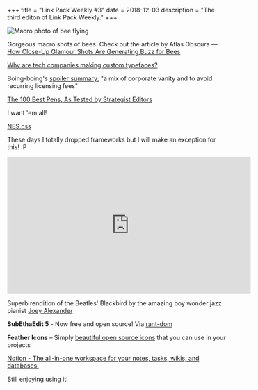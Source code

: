 +++
title = "Link Pack Weekly #3"
date = 2018-12-03
description = "The third editon of Link Pack Weekly."
+++

![Macro photo of bee flying](/images/macro-bee-image.jpg)

Gorgeous macro shots of bees. Check out the article by Atlas Obscura —
[How Close-Up Glamour Shots Are Generating Buzz for Bees](https://www.atlasobscura.com/articles/close-up-photos-of-bees)

[Why are tech companies making custom typefaces?](https://www.arun.is/blog/custom-typefaces/)

Boing-boing's [spoiler summary:](https://boingboing.net/2018/11/27/why-every-company-has-its-own.html) "a mix of corporate vanity and to avoid recurring licensing fees"

[The 100 Best Pens, As Tested by Strategist Editors](http://nymag.com/strategist/article/best-pens-gel-ballpoint-rollerball-felt-fountain.html)

I want 'em all!

[NES.css](https://bcrikko.github.io/NES.css/)

These days I totally dropped frameworks but I will make an exception for this! :P

<iframe width="560" height="315" src="https://www.youtube-nocookie.com/embed/ymEhHvxgEr8" frameborder="0" allow="accelerometer; autoplay; encrypted-media; gyroscope; picture-in-picture" allowfullscreen></iframe>

Superb rendition of the Beatles' Blackbird by the amazing boy wonder jazz pianist [Joey Alexander](https://en.wikipedia.org/wiki/Joey_Alexander)

**SubEthaEdit 5** - Now free and open source!
Via [rant-dom](https://rant.monkeydom.de/posts/2018/11/28/see-is-back)

**Feather Icons** – Simply [beautiful open source icons](https://feathericons.com/) that you can use in your projects

[Notion - The all-in-one workspace for your notes, tasks, wikis, and databases.](https://www.notion.so)

Still enjoying using it!
